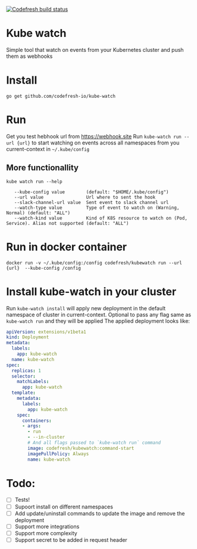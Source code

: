 [![Codefresh build status]( https://g.codefresh.io/api/badges/build?repoOwner=codefresh-io&repoName=kube-watch&branch=master&pipelineName=kube-watch&accountName=codefresh-inc&type=cf-1)]( https://g.codefresh.io/repositories/codefresh-io/kube-watch/builds?filter=trigger:build;branch:master;service:59df83bcd2ab0a000130a8b9~kube-watch)
# Kube watch
Simple tool that watch on events from your Kubernetes cluster and push them as webhooks

# Install 
`go get github.com/codefresh-io/kube-watch`

# Run
Get you test hebhook url from https://webhook.site
Run `kube-watch run --url {url}` to start watching on events across all namespaces from you current-context in `~/.kube/config`

## More functionallity
`kube watch run --help`
```
   --kube-config value        (default: "$HOME/.kube/config")
   --url value                Url where to sent the hook
   --slack-channel-url value  Sent event to slack channel url
   --watch-type value         Type of event to watch on (Warning, Normal) (default: "ALL")
   --watch-kind value         Kind of K8S resource to watch on (Pod, Service). Alias not supported (default: "ALL")
```

# Run in docker container
`docker run -v ~/.kube/config:/config codefresh/kubewatch run --url {url}  --kube-config /config`


# Install kube-watch in your cluster
Run `kube-watch install` will apply new deployment in the default namespace of cluster in current-context.
Optional to pass any flag same as `kube-watch run` and they will be applied
The applied deployment looks like:
```yaml
apiVersion: extensions/v1beta1
kind: Deployment
metadata:
  labels:
    app: kube-watch
  name: kube-watch
spec:
  replicas: 1
  selector:
    matchLabels:
      app: kube-watch
  template:
    metadata:
      labels:
        app: kube-watch
    spec:
      containers:
      - args:
        - run
        - --in-cluster
        # And all flags passed to `kube-watch run` command
        image: codefresh/kubewatch:command-start
        imagePullPolicy: Always
        name: kube-watch
```
# Todo:
* [ ] Tests!
* [ ] Supoort install on different namespaces
* [ ] Add update/uninstall commands to update the image and remove the deployment
* [ ] Support more integrations
* [ ] Support more complexity
* [ ] Support secret to be added in request header
